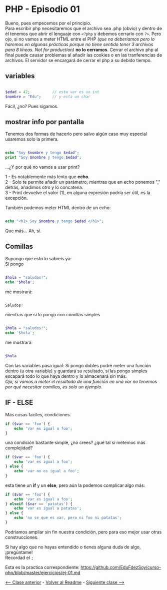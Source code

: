 # PHP - Episodio 01
Bueno, pues empecemos por el principio.  
Para escribir php necesitaremos que el archivo sea .php (obvio) y dentro de él tenemos que abrir el lenguaje con `<?php` y debemos cerrarlo con `?>`. Pero ojo, si no vamos a meter HTML entre el PHP *(que no deberíamos pero lo haremos en algunas prácticas porque no tiene sentido tener 3 archivos para 8 líneas. Not for production)* **no lo cerramos**. Cerrar el archivo php al final puede causar problemas al añadir las cookies o en las tranferencias de archivos. El servidor se encargará de cerrar el php a su debido tiempo.  

## variables
```php

$edad = 42;          // esta var es un int
$nombre = "Edu";     // y esta un char

```
Fácil, ¿no? Pues sigamos.

## mostrar info por pantalla

Tenemos dos formas de hacerlo pero salvo algún caso muy especial usaremos solo la primera.

```php

echo "Soy $nombre y tengo $edad";
print "Soy $nombre y tengo $edad";

```

...¿Y por qué no vamos a usar print?  

1 - Es notablemente más lento que **echo**.  
2 - Solo te permite añadir un parámetro, mientras que en echo ponemos "," detrás, añadimos otro y lo concatena.  
3 - Print devuelve el valor (1), en alguna expresión podría ser útil, es la excepción.   

También podemos meter HTML dentro de un echo:

```php

echo "<h1> Soy $nombre y tengo $edad </h1>";

```

Que más... Ah, sí.
## Comillas
Supongo que esto lo sabreis ya:  
Si pongo

```php

$hola = "saludos!";
echo "$hola";

```

me mostrará:

```php

Saludos!

```

mientras que si lo pongo con comillas simples


```php

$hola = "saludos!";
echo '$hola';

```

me mostrará:

```php

$hola

```

Con las variables pasa igual: Si pongo dobles podré meter una función dentro (u otra variable) y guardará su resultado, si las pongo simples escapará todo lo que haya dentro y lo almacenará sin más.  
*Ojo, si vamos a meter el resultado de una función en una var no tenemos por qué necesitar comillas, es solo un ejemplo.*  

## IF - ELSE
Más cosas faciles, condiciones.

```php
if ($var == 'foo') {
    echo 'var es igual a foo';
}
```

una condición bastante simple, ¿no crees? ¿qué tal si metemos más complejidad?

```php
if ($var == 'foo') {
    echo 'var es igual a foo';
} else {
    echo 'var no es igual a foo';
}
```

esta tiene un **if** y un **else**, pero aún la podemos complicar algo más:

```php
if ($var == 'foo') {
    echo 'var es igual a foo';
} elseif ($var == 'patatas') {
    echo 'var es igual a patatas';
} else {
    echo 'no se que es var, pero ni foo ni patatas';
}
```

Podriamos ampliar sin fin nuestra condición, pero para eso mejor usar otras construcciones.  

Si hay algo que no hayas entendido o tienes alguna duda de algo, ¡pregúntame!  
Recordad el `;`  

Esta es la practica correspondiente:
<https://github.com/EduFdezSoy/curso-php/blob/master/ejercicios/ej-01.md>  

[<-- Clase anterior](https://github.com/EduFdezSoy/curso-php/blob/master/guia-ide.md) - [Volver al Readme](https://github.com/EduFdezSoy/curso-php/blob/master/README.md#curso-php) - [Siguiente clase -->](https://github.com/EduFdezSoy/curso-php/blob/master/php-02.md)